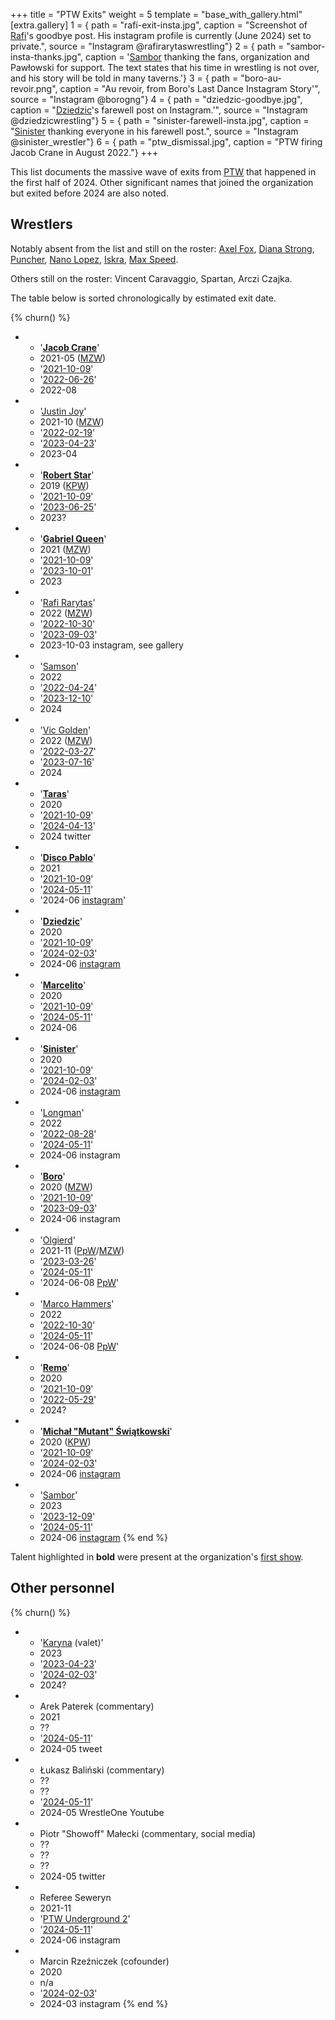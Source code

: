 +++
title = "PTW Exits"
weight = 5
template = "base_with_gallery.html"
[extra.gallery]
1 = { path = "rafi-exit-insta.jpg", caption = "Screenshot of [Rafi](@/w/rafi.md)'s goodbye post. His instagram profile is currently (June 2024) set to private.", source = "Instagram @rafirarytaswrestling"}
2 = { path = "sambor-insta-thanks.jpg", caption = '[Sambor](@/w/sambor.md) thanking the fans, organization and Pawłowski for support. The text states that his time in wrestling is not over, and his story will be told in many taverns.'}
3 = { path = "boro-au-revoir.png", caption = "Au revoir, from Boro's Last Dance Instagram Story'", source = "Instagram @borogng"}
4 = { path = "dziedzic-goodbye.jpg", caption = "[Dziedzic](@/w/dziedzic.md)'s farewell post on Instagram.'", source = "Instagram @dziedzicwrestling"}
5 = { path = "sinister-farewell-insta.jpg", caption = "[Sinister](@/w/sinister.md) thanking everyone in his farewell post.", source = "Instagram @sinister_wrestler"}
6 = { path = "ptw_dismissal.jpg", caption = "PTW firing Jacob Crane in August 2022."}
+++

This list documents the massive wave of exits from [PTW](@/o/ptw.md) that happened in the first half of 2024. Other significant names that joined the organization but exited before 2024 are also noted.

<!-- more -->

## Wrestlers

Notably absent from the list and still on the roster:
[Axel Fox](@/w/axel-fox.md),
[Diana Strong](@/w/diana-strong.md),
[Puncher](@/w/puncher.md),
[Nano Lopez](@/w/nano-lopez.md),
[Iskra](@/w/iskra.md),
[Max Speed](@/w/max-speed.md).

Others still on the roster: Vincent Caravaggio, Spartan, Arczi Czajka.

The table below is sorted chronologically by estimated exit date.

{% churn() %}
- - '**[Jacob Crane](@/w/jacob-crane.md)**'
  - 2021-05 ([MZW](@/o/mzw.md))
  - '[2021-10-09](@/e/ptw/2021-10-09-ptw-1-revolucja.md)'
  - '[2022-06-26](@/e/ptw/2022-06-26-ptw-underground-6.md)'
  - 2022-08
- - '[Justin Joy](@/w/justin-joy.md)'
  - 2021-10 ([MZW](@/o/mzw.md))
  - '[2022-02-19](@/e/ptw/2022-02-19-ptw-2-blackout.md)'
  - '[2023-04-23](@/e/ptw/2023-04-23-ptw-underground-14.md)'
  - 2023-04
- - '**[Robert Star](@/w/robert-star.md)**'
  - 2019 ([KPW](@/o/kpw.md))
  - '[2021-10-09](@/e/ptw/2021-10-09-ptw-1-revolucja.md)'
  - '[2023-06-25](@/e/ptw/2023-06-25-ptw-4-mystery.md)'
  - 2023?
- - '**[Gabriel Queen](@/w/gabriel-queen.md)**'
  - 2021 ([MZW](@/o/mzw.md))
  - '[2021-10-09](@/e/ptw/2021-10-09-ptw-1-revolucja.md)'
  - '[2023-10-01](@/e/ptw/2023-10-01-ptw-underground-18.md)'
  - 2023
- - '[Rafi Rarytas](@/w/rafi.md)'
  - 2022 ([MZW](@/o/mzw.md))
  - '[2022-10-30](@/e/ptw/2022-10-30-ptw-underground-9.md)'
  - '[2023-09-03](@/e/ptw/2023-09-03-ptw-underground-17.md)'
  - 2023-10-03 instagram, see gallery
- - '[Samson](@/w/samson.md)'
  - 2022
  - '[2022-04-24](@/e/ptw/2022-04-24-ptw-underground-4.md)'
  - '[2023-12-10](@/e/ptw/2023-12-10-ptw-underground-20.md)'
  - 2024
- - '[Vic Golden](@/w/vic-golden.md)'
  - 2022 ([MZW](@/o/mzw.md))
  - '[2022-03-27](@/e/ptw/2022-03-27-ptw-underground-3.md)'
  - '[2023-07-16](@/e/ptw/2023-07-16-ptw-x-ryucon.md)'
  - 2024
- - '**[Taras](@/w/taras.md)**'
  - 2020
  - '[2021-10-09](@/e/ptw/2021-10-09-ptw-1-revolucja.md)'
  - '[2024-04-13](@/e/ptw/2024-04-13-ptw-underground-21.md)'
  - 2024 twitter
- - '**[Disco Pablo](@/w/disco-pablo.md)**'
  - 2021
  - '[2021-10-09](@/e/ptw/2021-10-09-ptw-1-revolucja.md)'
  - '[2024-05-11](@/e/ptw/2024-05-11-ptw-6.md)'
  - '2024-06 [instagram](https://www.instagram.com/p/C8ALDNIszF8)'
- - '**[Dziedzic](@/w/dziedzic.md)**'
  - 2020
  - '[2021-10-09](@/e/ptw/2021-10-09-ptw-1-revolucja.md)'
  - '[2024-02-03](@/e/ptw/2024-02-03-ptw-5-gold-rush.md)'
  - 2024-06 [instagram](https://www.instagram.com/p/C7wHOhVsR4G/)
- - '**[Marcelito](@/w/marcelito.md)**'
  - 2020
  - '[2021-10-09](@/e/ptw/2021-10-09-ptw-1-revolucja.md)'
  - '[2024-05-11](@/e/ptw/2024-05-11-ptw-6.md)'
  - 2024-06
- - '**[Sinister](@/w/sinister.md)**'
  - 2020
  - '[2021-10-09](@/e/ptw/2021-10-09-ptw-1-revolucja.md)'
  - '[2024-02-03](@/e/ptw/2024-02-03-ptw-5-gold-rush.md)'
  - 2024-06 [instagram](https://www.instagram.com/p/C71nSpIs-df6UPpM3a-caIu94g33KpnloNaaCY0/)
- - '[Longman](@/w/wiktor-longman.md)'
  - 2022
  - '[2022-08-28](@/e/ptw/2022-08-28-ptw-underground-7.md)'
  - '[2024-05-11](@/e/ptw/2024-05-11-ptw-6.md)'
  - 2024-06 instagram
- - '**[Boro](@/w/boro.md)**'
  - 2020 ([MZW](@/o/mzw.md))
  - '[2021-10-09](@/e/ptw/2021-10-09-ptw-1-revolucja.md)'
  - '[2023-09-03](@/e/ptw/2023-09-03-ptw-underground-17.md)'
  - 2024-06 instagram
- - '[Olgierd](@/w/olgierd.md)'
  - 2021-11 ([PpW](@/o/ppw.md)/[MZW](@/o/mzw.md))
  - '[2023-03-26](@/e/ptw/2023-03-26-ptw-underground-13.md)'
  - '[2024-05-11](@/e/ptw/2024-05-11-ptw-6.md)'
  - '2024-06-08 [PpW](@/e/ppw/2024-06-08-ppw-ledwo-legalne-4.md)'
- - '[Marco Hammers](@/w/marco-hammers.md)'
  - 2022
  - '[2022-10-30](@/e/ptw/2022-10-30-ptw-underground-9.md)'
  - '[2024-05-11](@/e/ptw/2024-05-11-ptw-6.md)'
  - '2024-06-08 [PpW](@/e/ppw/2024-06-08-ppw-ledwo-legalne-4.md)'
- - '**[Remo](@/w/remo.md)**'
  - 2020
  - '[2021-10-09](@/e/ptw/2021-10-09-ptw-1-revolucja.md)'
  - '[2022-05-29](@/e/ptw/2022-05-29-ptw-underground-5.md)'
  - 2024?
- - '**[Michał "Mutant" Świątkowski](@/w/_index.md#M)**'
  - 2020 ([KPW](@/o/kpw.md))
  - '[2021-10-09](@/e/ptw/2021-10-09-ptw-1-revolucja.md)'
  - '[2024-02-03](@/e/ptw/2024-02-03-ptw-5-gold-rush.md)'
  - 2024-06 [instagram](@/o/ptw.md#img-27)
- - '[Sambor](@/w/sambor.md)'
  - 2023
  - '[2023-12-09](@/e/ptw/2023-12-09-ptw-underground-19.md)'
  - '[2024-05-11](@/e/ptw/2024-05-11-ptw-6.md)'
  - 2024-06 [instagram](https://www.instagram.com/p/C7_u3gIsgSO/)
{% end %}

Talent highlighted in **bold** were present at the organization's [first show](@/e/ptw/2021-10-09-ptw-1-revolucja.md).

## Other personnel
{% churn() %}
- - '[Karyna](@/w/_index.md#K) (valet)'
  - 2023
  - '[2023-04-23](@/e/ptw/2023-04-23-ptw-underground-14.md)'
  - '[2024-02-03](@/e/ptw/2024-02-03-ptw-5-gold-rush.md)'
  - 2024?
- - Arek Paterek (commentary)
  - 2021
  - ??
  - '[2024-05-11](@/e/ptw/2024-05-11-ptw-6.md)'
  - 2024-05 tweet
- - Łukasz Baliński (commentary)
  - ??
  - ??
  - '[2024-05-11](@/e/ptw/2024-05-11-ptw-6.md)'
  - 2024-05 WrestleOne Youtube
- - Piotr "Showoff" Małecki (commentary, social media)
  - ??
  - ??
  - ??
  - 2024-05 twitter
- - Referee Seweryn
  - 2021-11
  - '[PTW Underground 2](@/e/ptw/2022-01-23-ptw-underground-2.md)'
  - '[2024-05-11](@/e/ptw/2024-05-11-ptw-6.md)'
  - 2024-06 instagram
- - Marcin Rzeźniczek (cofounder)
  - 2020
  - n/a
  - '[2024-02-03](@/e/ptw/2024-02-03-ptw-5-gold-rush.md)'
  - 2024-03 instagram
{% end %}
